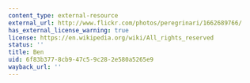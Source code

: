 ```yaml
---
content_type: external-resource
external_url: http://www.flickr.com/photos/peregrinari/1662689766/
has_external_license_warning: true
license: https://en.wikipedia.org/wiki/All_rights_reserved
status: ''
title: Ben
uid: 6f83b377-8cb9-47c5-9c28-2e580a5265e9
wayback_url: ''
---
```

